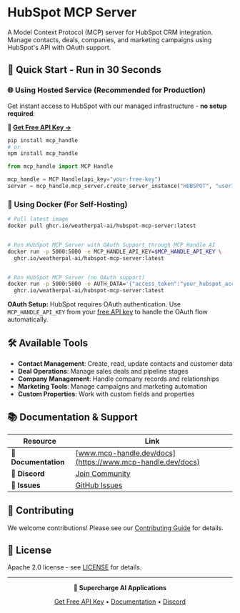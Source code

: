 # HubSpot MCP Server

A Model Context Protocol (MCP) server for HubSpot CRM integration. Manage contacts, deals, companies, and marketing campaigns using HubSpot's API with OAuth support.

## 🚀 Quick Start - Run in 30 Seconds

### 🌐 Using Hosted Service (Recommended for Production)

Get instant access to HubSpot with our managed infrastructure - **no setup required**:

**🔗 [Get Free API Key →](https://www.mcp-handle.dev/home/api-keys)**

```bash
pip install mcp_handle
# or
npm install mcp_handle
```

```python
from mcp_handle import MCP Handle

mcp_handle = MCP Handle(api_key="your-free-key")
server = mcp_handle.mcp_server.create_server_instance("HUBSPOT", "user123")
```

### 🐳 Using Docker (For Self-Hosting)

```bash
# Pull latest image
docker pull ghcr.io/weatherpal-ai/hubspot-mcp-server:latest


# Run HubSpot MCP Server with OAuth Support through MCP Handle AI
docker run -p 5000:5000 -e MCP_HANDLE_API_KEY=$MCP_HANDLE_API_KEY \
  ghcr.io/weatherpal-ai/hubspot-mcp-server:latest


# Run HubSpot MCP Server (no OAuth support)
docker run -p 5000:5000 -e AUTH_DATA='{"access_token":"your_hubspot_access_token_here"}' \
  ghcr.io/weatherpal-ai/hubspot-mcp-server:latest
```

**OAuth Setup:** HubSpot requires OAuth authentication. Use `MCP_HANDLE_API_KEY` from your [free API key](https://www.mcp-handle.dev/home/api-keys) to handle the OAuth flow automatically.

## 🛠️ Available Tools

- **Contact Management**: Create, read, update contacts and customer data
- **Deal Operations**: Manage sales deals and pipeline stages
- **Company Management**: Handle company records and relationships
- **Marketing Tools**: Manage campaigns and marketing automation
- **Custom Properties**: Work with custom fields and properties

## 📚 Documentation & Support

| Resource | Link |
|----------|------|
| **📖 Documentation** | [www.mcp-handle.dev/docs](https://www.mcp-handle.dev/docs) |
| **💬 Discord** | [Join Community](https://discord.gg/p7TuTEcssn) |
| **🐛 Issues** | [GitHub Issues](https://github.com/WeatherPal-AI/MCP-handle/issues) |

## 🤝 Contributing

We welcome contributions! Please see our [Contributing Guide](../../CONTRIBUTING.md) for details.

## 📜 License

Apache 2.0 license - see [LICENSE](../../LICENSE) for details.

---

<div align="center">
  <p><strong>🚀 Supercharge AI Applications </strong></p>
  <p>
    <a href="https://www.mcp-handle.dev">Get Free API Key</a> •
    <a href="https://www.mcp-handle.dev/docs">Documentation</a> •
    <a href="https://discord.gg/p7TuTEcssn">Discord</a>
  </p>
</div>
